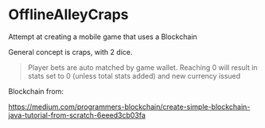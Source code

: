 # OfflineAlleyCraps

Attempt at creating a mobile game that uses a Blockchain

General concept is craps, with 2 dice. 
>Player bets are auto matched by game wallet.
>Reaching 0 will result in stats set to 0 (unless total stats added) and new currency issued


Blockchain from:

https://medium.com/programmers-blockchain/create-simple-blockchain-java-tutorial-from-scratch-6eeed3cb03fa
